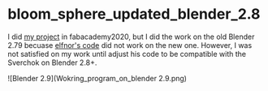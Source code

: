 # bloom_sphere_updated_blender_2.8

I did [my project](http://fabacademy.org/2020/labs/techworks/students/faisal-alkilani/final%20project/00-Slide%20and%20video/) in fabacademy2020, but I did the work on the old Blender 2.79 becuase [elfnor's code](https://github.com/elfnor/bloom_sphere) did not work on the new one. However, I was not satisfied on my work until adjust his code to be compatible with the Sverchok on Blender 2.8+.


![Blender 2.9](Wokring_program_on_blender 2.9.png)
